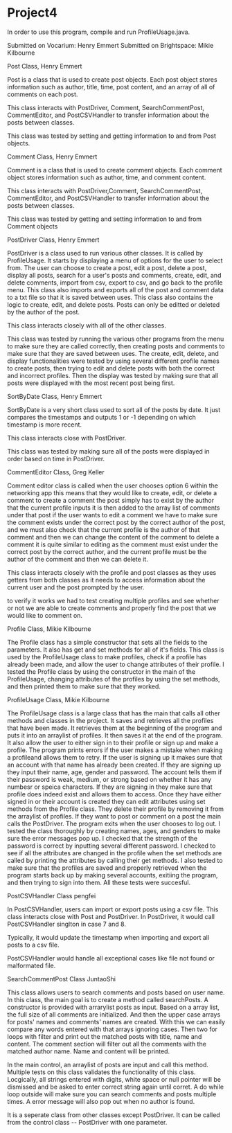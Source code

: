 # Project4

In order to use this program, compile and run ProfileUsage.java.

Submitted on Vocarium: Henry Emmert
Submitted on Brightspace: Mikie Kilbourne



Post Class, Henry Emmert

Post is a class that is used to create post objects. Each post object stores information such as author,
title, time, post content, and an array of all of comments on each post.

This class interacts with PostDriver, Comment, SearchCommentPost, CommentEditor, and PostCSVHandler to
transfer information about the posts between classes.

This class was tested by setting and getting information to and from Post objects.



Comment Class, Henry Emmert

Comment is a class that is used to create comment objects. Each comment object stores information such
as author, time, and comment content. 

This class interacts with PostDriver,Comment, SearchCommentPost, CommentEditor, and PostCSVHandler to
transfer information about the posts between classes.

This class was tested by getting and setting information to and from Comment objects



PostDriver Class, Henry Emmert

PostDriver is a class used to run various other classes. It is called by ProfileUsage. It starts by displaying
a menu of options for the user to select from. The user can choose to create a post, edit a post, delete
a post, display all posts, search for a user's posts and comments, create, edit, and delete comments, import from csv, export to
csv, and go back to the profile menu. This class also imports and exports all of the post and comment data
to a txt file so that it is saved between uses. This class also contains the logic to create, edit, and delete
posts. Posts can only be editted or deleted by the author of the post.

This class interacts closely with all of the other classes.

This class was tested by running the various other programs from the menu to make sure they are called correctly,
then creating posts and comments to make sure that they are saved between uses. The create, edit, delete, and display
functionalities were tested by using several different profile names to create posts, then trying to edit and delete posts
with both the correct and incorrect profiles. Then the display was tested by making sure that all posts were displayed
with the most recent post being first.



SortByDate Class, Henry Emmert

SortByDate is a very short class used to sort all of the posts by date. It just compares the timestamps and outputs 1 or -1
depending on which timestamp is more recent.

This class interacts close with PostDriver.

This class was tested by making sure all of the posts were displayed in order based on time in PostDriver.



CommentEditor Class, Greg Keller

Comment editor class is called when the user chooses option 6 within the networking app
this means that they would like to create, edit, or delete a comment
to create a comment the post simply has to exist by the author that the current profile inputs
it is then added to the array list of comments under that post
if the user wants to edit a comment we have to make sure the comment exists under the correct post
by the correct author of the post, and we must also check that the current profile is the
author of that comment and then we can change the content of the comment
to delete a comment it is quite similar to editing as the comment must exist
under the correct post by the correct author, and the current profile must be the author
of the comment and then we can delete it.

This class interacts closely with the profile and post classes as they uses getters from both classes
as it needs to access information about the current user and the post prompted by the user.

to verify it works we had to test creating multiple profiles and see whether or not we are able to create comments
and properly find the post that we would like to comment on.



Profile Class, Mikie Kilbourne

The Profile class has a simple constructor that sets all the fields to the parameters. It also has get and set methods for all of it's fields. This class is used by the ProfileUsage class to make profiles, check if a profile has already been made, and allow the user to change attributes of their profile. I tested the Profile class by using the constructor in the main of the ProfileUsage, changing attributes of the profiles by using the set methods, and then printed them to make sure that they worked.



ProfileUsage Class, Mikie Kilbourne

The ProfileUsage class is a large class that has the main that calls all other methods and classes in the project. It saves and retrieves all the profiles that have been made. It retrieves them at the beginning of the program and puts it into an arraylist of profiles. It then saves it at the end of the program. It also allow the user to either sign in to their profile or sign up and make a profile. The program prints errors if the user makes a mistake when making a profileand allows them to retry. If the user is signing up it makes sure that an account with that name has already been created. If they are signing up they input their name, age, gender and password. The account tells them if their password is weak, medium, or strong based on whether it has any numbesr or speica characters. If they are signing in they make sure that profile does indeed exist and allows them to access. Once they have either signed in or their account is created they can edit attributes using set methods from the Profile class. They delete their profile by removing it from the arraylist of profiles. If they want to post or comment on a post the main calls the PostDriver. The program exits when the user chooses to log out. I tested the class thoroughly by creating names, ages, and genders to make sure the error messages pop up. I checked that the strength of the password is correct by inputting several different password. I checked to see if all the attributes are changed in the profile when the set methods are called by printing the attributes by calling their get methods. I also tested to make sure that the profiles are saved and properly retrieved when the program starts back up by making several accounts, exitiing the program, and then trying to sign into them. All these tests were succesful.

PostCSVHandler Class  pengfei

In PostCSVHandler, users can import or export posts using a csv file.
This class interacts close with Post and PostDriver.
In PostDriver, it would call PostCSVHandler singlton in case 7 and 8.

Typically, it would update the timestamp when importing and export all posts to a csv file.

PostCSVHandler would handle all exceptional cases like file not found or malformated file.

SearchCommentPost Class JuntaoShi 

This class allows users to search comments and posts based on user name. In this class, the main goal is to create a method called searchPosts. A constructor is provided with arrarylist<Post> posts as input. Based on a array list, the full size of all comments are initialized. And then the upper case arrays for posts' names and comments' names are created. With this we can easily compare any words entered with that arrays ignoring cases. Then two for loops with filter and print out the matched posts with title, name and content. The comment section will filter out all the comments with the matched author name. Name and content will be printed. 
  
In the main control, an arraylist of posts are input and call this method. Multiple tests on this class validates the functionality of this class. Locgically, all strings entered with digits, white space or null pointer will be dismissed and be asked to enter correct string again until corret. A do while loop outside will make sure you can search comments and posts multiple times. A error message will also pop out when no author is found. 
  
It is a seperate class from other classes except PostDriver. It can be called from the control class -- PostDriver with one parameter.
